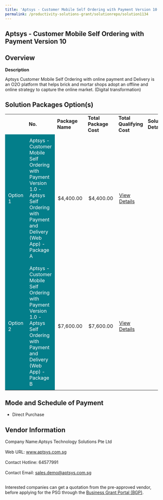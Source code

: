 ```yaml
---
title: 'Aptsys - Customer Mobile Self Ordering with Payment Version 10'
permalink: /productivity-solutions-grant/solutionrepo/solution1134
---
```


## Aptsys - Customer Mobile Self Ordering with Payment Version 10

## Overview

**Description**

Aptsys Customer Mobile Self Ordering with online payment and Delivery  is an O2O platform that helps brick and mortar shops adopt an offline and online strategy to capture the online market. (Digital transformation)

## Solution Packages Option(s)

<table>
<th>
<td><b>No.</b></td>
<td><b>Package Name</b></td>
<td><b>Total Package Cost</b></td>
<td><b>Total Qualifying Cost</b></td>
<td><b>Solution Details</b></td>
</th>
<tr>
<td style='padding: 10px; background-color: #037E8A; color: #FFFFFF;'>Option 1</td>
<td style='padding: 10px; background-color: #037E8A; color: #FFFFFF;'>Aptsys - Customer Mobile Self Ordering with Payment Version 1.0 - Aptsys Self Ordering with Payment and Delivery (Web App) - Package A</td>
<td style='padding: 10px;'>$4,400.00</td>
<td style='padding: 10px;'>$4,400.00</td>
<td style='padding: 10px;'><a href='https://www.gobusiness.gov.sg/images/psg/DesensitisedAptsysAnnex3CRwef22April2021_Part_1.pdf' target='_blank'>View Details</a></td>
</tr>
<tr>
<td style='padding: 10px; background-color: #037E8A; color: #FFFFFF;'>Option 2</td>
<td style='padding: 10px; background-color: #037E8A; color: #FFFFFF;'>Aptsys - Customer Mobile Self Ordering with Payment Version 1.0 - Aptsys Self Ordering with Payment and Delivery (Web App) - Package B	</td>
<td style='padding: 10px;'>$7,600.00</td>
<td style='padding: 10px;'>$7,600.00</td>
<td style='padding: 10px;'><a href='https://www.gobusiness.gov.sg/images/psg/DesensitisedAptsysAnnex3CRwef22April2021_Part_2.pdf' target='_blank'>View Details</a></td>
</tr>
</table>

## Mode and Schedule of Payment

 - Direct Purchase

## Vendor Information

 Company Name:Aptsys Technology Solutions Pte Ltd <br><br>Web URL: www.aptsys.com.sg <br><br>Contact Hotline: 64577991 <br><br>Contact Email: sales.demo@aptsys.com.sg <br><br>

Interested companies can get a quotation from the pre-approved vendor, before applying for the PSG through the <a href='https://www.businessgrants.gov.sg/' target='_blank' rel='noopener'>Business Grant Portal (BGP)</a>.

<script src="/jquery/resize-tables.js"></script>
